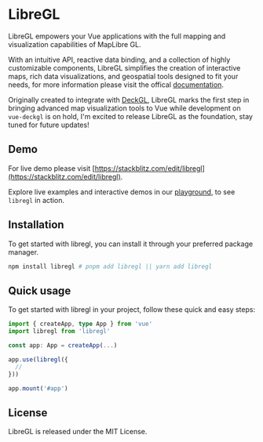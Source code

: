 # LibreGL

LibreGL empowers your Vue applications with the full mapping and visualization capabilities of MapLibre GL.

With an intuitive API, reactive data binding, and a collection of highly customizable components, LibreGL simplifies the creation of interactive maps, rich data visualizations, and geospatial tools designed to fit your needs, for more information please visit the offical [documentation](https://libregl.vercel.app).

Originally created to integrate with [DeckGL](https://deck.gl), LibreGL marks the first step in bringing advanced map visualization tools to Vue while development on `vue-deckgl` is on hold, I'm excited to release LibreGL as the foundation, stay tuned for future updates!

## Demo

For live demo please visit [https://stackblitz.com/edit/libregl](https://stackblitz.com/edit/libregl).

Explore live examples and interactive demos in our [playground](https://github.com/themustafaomar/libregl/tree/main/packages/playground), to see `libregl` in action.

## Installation

To get started with libregl, you can install it through your preferred package manager.

```bash
npm install libregl # pnpm add libregl || yarn add libregl
```

## Quick usage

To get started with libregl in your project, follow these quick and easy steps:

```ts
import { createApp, type App } from 'vue'
import libregl from 'libregl'

const app: App = createApp(...)

app.use(libregl({
  //
}))

app.mount('#app')
```

## License

LibreGL is released under the MIT License.